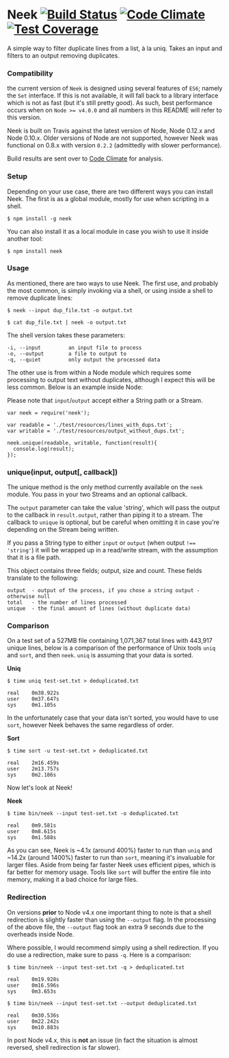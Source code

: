 Neek [![Build Status](https://travis-ci.org/zackehh/neek.svg?branch=master)](https://travis-ci.org/zackehh/neek) [![Code Climate](https://codeclimate.com/github/zackehh/neek/badges/gpa.svg)](https://codeclimate.com/github/zackehh/neek) [![Test Coverage](https://codeclimate.com/github/zackehh/neek/badges/coverage.svg)](https://codeclimate.com/github/zackehh/neek)
====

A simple way to filter duplicate lines from a list, à la uniq. Takes an input and filters to an output removing duplicates.

### Compatibility ###

the current version of `Neek` is designed using several features of `ES6`; namely the `Set` interface. If this is not available, it will fall back to a library interface which is not as fast (but it's still pretty good). As such, best performance occurs when on `Node >= v4.0.0` and all numbers in this README will refer to this version.

Neek is built on Travis against the latest version of Node, Node 0.12.x and Node 0.10.x. Older versions of Node are not supported, however Neek was functional on 0.8.x with version `0.2.2` (admittedly with slower performance).

Build results are sent over to [Code Climate](https://codeclimate.com/github/zackehh/neek) for analysis.

### Setup ###

Depending on your use case, there are two different ways you can install Neek. The first is as a global module, mostly for use when scripting in a shell.

```
$ npm install -g neek
```

You can also install it as a local module in case you wish to use it inside another tool:

```
$ npm install neek
```

### Usage ###

As mentioned, there are two ways to use Neek. The first use, and probably the most common, is simply invoking via a shell, or using inside a shell to remove duplicate lines:

```
$ neek --input dup_file.txt -o output.txt

$ cat dup_file.txt | neek -o output.txt
```

The shell version takes these parameters:

```
-i, --input         an input file to process
-o, --output        a file to output to
-q, --quiet         only output the processed data
```

The other use is from within a Node module which requires some processing to output text without duplicates, although I expect this will be less common. Below is an example inside Node:

Please note that `input`/`output` accept either a String path or a Stream.

```
var neek = require('neek');

var readable = './test/resources/lines_with_dups.txt';
var writable = './test/resources/output_without_dups.txt';

neek.unique(readable, writable, function(result){
  console.log(result);
});
```

### unique(input, output[, callback])

The unique method is the only method currently available on the `neek` module. You pass in your two Streams and an optional callback.

The `output` parameter can take the value 'string', which will pass the output to the callback in `result.output`, rather than piping it to a stream. The callback to `unique` is optional, but be careful when omitting it in case you're depending on the Stream being written.

If you pass a String type to either `input` or `output` (when output `!== 'string'`) it will be wrapped up in a read/write stream, with the assumption that it is a file path.

This object contains three fields; output, size and count. These fields translate to the following:

```
output  - output of the process, if you chose a string output - otherwise null
total   - the number of lines processed
unique  - the final amount of lines (without duplicate data)
```

### Comparison ###

On a test set of a 527MB file containing 1,071,367 total lines with 443,917 unique lines, below is a comparison of the performance of Unix tools `uniq` and `sort`, and then `neek`. `uniq` is assuming that your data is sorted.

**Uniq**

```
$ time uniq test-set.txt > deduplicated.txt

real	0m38.922s
user	0m37.647s
sys	    0m1.105s
```

In the unfortunately case that your data isn't sorted, you would have to use `sort`, however Neek behaves the same regardless of order.

**Sort**

```
$ time sort -u test-set.txt > deduplicated.txt

real	2m16.459s
user	2m13.757s
sys	    0m2.186s
```

Now let's look at Neek!

**Neek**

```
$ time bin/neek --input test-set.txt -o deduplicated.txt

real	0m9.581s
user	0m8.615s
sys	    0m1.588s
```

As you can see, Neek is ~4.1x (around 400%) faster to run than `uniq` and ~14.2x (around 1400%) faster to run than `sort`, meaning it's invaluable for larger files. Aside from being far faster Neek uses efficient pipes, which is far better for memory usage. Tools like `sort` will buffer the entire file into memory, making it a bad choice for large files.

### Redirection ###

On versions **prior** to Node v4.x one important thing to note is that a shell redirection is slightly faster than using the `--output` flag. In the processing of the above file, the `--output` flag took an extra 9 seconds due to the overheads inside Node.

Where possible, I would recommend simply using a shell redirection. If you do use a redirection, make sure to pass `-q`. Here is a comparison:

```
$ time bin/neek --input test-set.txt -q > deduplicated.txt

real	0m19.928s
user	0m16.596s
sys	    0m3.653s

$ time bin/neek --input test-set.txt --output deduplicated.txt

real	0m30.536s
user	0m22.242s
sys	    0m10.883s
```

In post Node v4.x, this is **not** an issue (in fact the situation is almost reversed, shell redirection is far slower).
